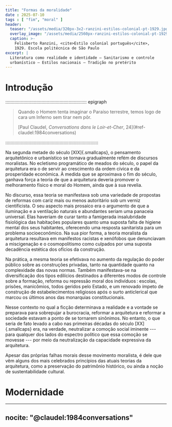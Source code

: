 ```yaml
---
title: "Formas da moralidade"
date : 2025-07-10
tags : [ "fim", "moral" ]
header:
  teaser: "/assets/media/320px-3x2-ranzini-estilos-colonial-pt-1929.jpg"
  overlay_image: "/assets/media/2560px-ranzini-estilos-colonial-pt-1929.jpg"
  caption: >-
    Felisberto Ranzini, <cite>Estilo colonial português</cite>,
    1929. Escola politécnica de São Paulo
excerpt: |
  Literatura como realidade e identidade – Sanitarismo e controle
  urbanístico – Estilos nacionais – Tradição no pretérito
---
```


# Introdução #

::::::::::::::::::::::::::::::::::::::::::::::::::::::::::::::: epigraph
> Quando o Homem tenta imaginar o Paraíso terrestre,
> temos logo de cara um Inferno sem tirar nem pôr.
>
> <footer class="blockquote-footer">
> [Paul Claudel, <cite>Conversations dans le Loir-et-Cher</cite>, 24](#ref-claudel:1984conversations)
> </footer>
::::::::::::::::::::::::::::::::::::::::::::::::::::::::::::::::::::::::

Na segunda metade do século [XIX]{.smallcaps},
o pensamento arquitetônico e urbanístico se tornava
gradualmente refém de discursos moralistas.
No ecletismo programático de meados do século,
o papel da arquitetura era o de servir ao crescimento
da ordem cívica e da prosperidade econômica.
À medida que se aproximava o fim do século,
ganhava força a teoria de que a arquitetura deveria promover
o melhoramento físico e moral do Homem, ainda que à sua revelia.

No discurso, essa teoria se manifestava sob uma variedade de
propostas de reformas com cariz mais ou menos autoritário sob
um verniz cientificista.
O seu aspecto mais prosaico era o argumento de que a iluminação e a
ventilação naturais e abundantes seriam uma panaceia universal.
Elas haveriam de curar tanto
a famigerada insalubridade fisiológica das habitações populares
quanto uma suposta falta de higiene mental dos seus habitantes,
oferecendo uma resposta sanitarista para um problema socioeconômico.
Na sua pior forma, a teoria moralista da arquitetura resultava em
manifestos racistas e xenófobos que denunciavam a miscigenação e
o cosmopolitismo como culpados por uma suposta decadência estética
dos ofícios da construção.

Na prática, a mesma teoria se efetivava no aumento da regulação
do poder público sobre as construções privadas,
tanto na quantidade quanto na complexidade das novas normas.
Também manifestava-se na diversificação dos tipos edilícios
destinados a diferentes modos de controle sobre a formação,
reforma ou repressão moral dos indivíduos :
escolas, prisões, manicômios, todos geridos pelo Estado,
e um renovado ímpeto de construção de estabelecimentos religiosos após
o surto anticlerical que marcou os últimos anos das monarquias
constitucionais.

Nesse contexto no qual a ficção determinava a realidade e
a vontade se preparava para sobrepujar a burocracia,
reformar a arquitetura e reformar a sociedade estavam
a ponto de se tornarem sinônimos.
No entanto, o que seria de fato levado a cabo nas primeiras décadas do
século [XX]{.smallcaps} era, na verdade,
neutralizar a comoção social iminente ---
para qualquer dos lados do espectro político que essa comoção se movesse
--- por meio da neutralização da capacidade expressiva da arquitetura.

Apesar das próprias falhas morais desse movimento moralista,
é dele que vêm alguns dos mais celebrados princípios
das atuais teorias da arquitetura,
como a preservação do patrimônio histórico, ou ainda a noção
de sustentabilidade cultural.

# Modernidade #

<!--
   -Materiais industrializados e importados –
   -Rutura do processo tipológico –
   -Arquiteturas-mostruário e manifestos nacionalistas –
   -Ecletismo, caráter e ideologia.
   -->

---
nocite: "@claudel:1984conversations"
---
